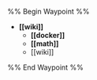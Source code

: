%% Begin Waypoint %%
- **[[wiki]]**
	- **[[docker]]**
	- **[[math]]**
	- [[wiki]]

%% End Waypoint %%
